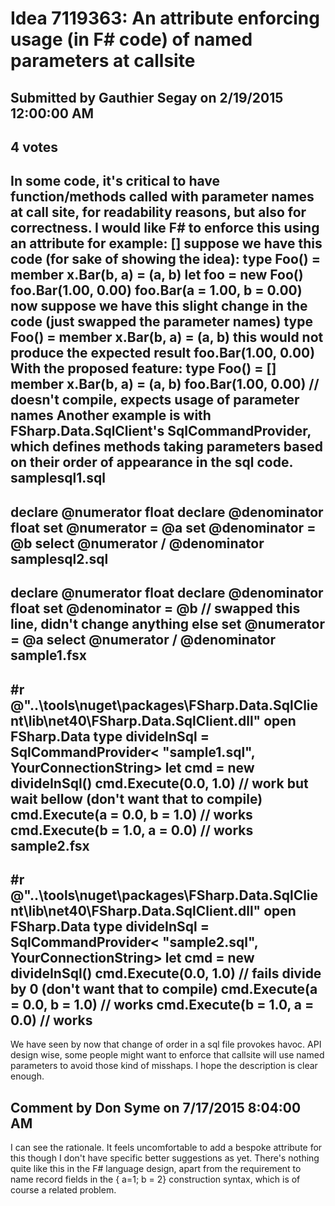 # Idea 7119363: An attribute enforcing usage (in F# code) of named parameters at callsite

## Submitted by Gauthier Segay on 2/19/2015 12:00:00 AM

## 4 votes

In some code, it's critical to have function/methods called with parameter names at call site, for readability reasons, but also for correctness.
I would like F# to enforce this using an attribute for example: [<EnforceNamedParametersAtCallSite>]
suppose we have this code (for sake of showing the idea):
type Foo() =
member x.Bar(b, a) = (a, b)
let foo = new Foo()
foo.Bar(1.00, 0.00)
foo.Bar(a = 1.00, b = 0.00)
now suppose we have this slight change in the code (just swapped the parameter names)
type Foo() =
member x.Bar(b, a) = (a, b)
this would not produce the expected result
foo.Bar(1.00, 0.00)
With the proposed feature:
type Foo() =
[<EnforceNamedParametersAtCallSite>]
member x.Bar(b, a) = (a, b)
foo.Bar(1.00, 0.00) // doesn't compile, expects usage of parameter names
Another example is with FSharp.Data.SqlClient's SqlCommandProvider, which defines methods taking parameters based on their order of appearance in the sql code.
samplesql1.sql
------------------------------------
declare @numerator float
declare @denominator float
set @numerator = @a
set @denominator = @b
select @numerator / @denominator
samplesql2.sql
------------------------------------
declare @numerator float
declare @denominator float
set @denominator = @b // swapped this line, didn't change anything else
set @numerator = @a
select @numerator / @denominator
sample1.fsx
------------------------------------
#r @"..\tools\nuget\packages\FSharp.Data.SqlClient\lib\net40\FSharp.Data.SqlClient.dll"
open FSharp.Data
type divideInSql = SqlCommandProvider< "sample1.sql", YourConnectionString>
let cmd = new divideInSql()
cmd.Execute(0.0, 1.0) // work but wait bellow (don't want that to compile)
cmd.Execute(a = 0.0, b = 1.0) // works
cmd.Execute(b = 1.0, a = 0.0) // works
sample2.fsx
------------------------------------
#r @"..\tools\nuget\packages\FSharp.Data.SqlClient\lib\net40\FSharp.Data.SqlClient.dll"
open FSharp.Data
type divideInSql = SqlCommandProvider< "sample2.sql", YourConnectionString>
let cmd = new divideInSql()
cmd.Execute(0.0, 1.0) // fails divide by 0 (don't want that to compile)
cmd.Execute(a = 0.0, b = 1.0) // works
cmd.Execute(b = 1.0, a = 0.0) // works
------------------------------------
We have seen by now that change of order in a sql file provokes havoc.
API design wise, some people might want to enforce that callsite will use named parameters to avoid those kind of misshaps.
I hope the description is clear enough.


## Comment by Don Syme on 7/17/2015 8:04:00 AM

I can see the rationale.
It feels uncomfortable to add a bespoke attribute for this though I don't have specific better suggestions as yet. There's nothing quite like this in the F# language design, apart from the requirement to name record fields in the { a=1; b = 2} construction syntax, which is of course a related problem.

